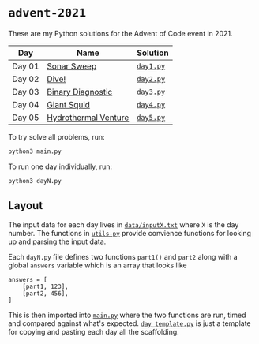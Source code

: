 # `advent-2021`
These are my Python solutions for the Advent of Code event in 2021.

|Day|Name|Solution|
|-|-|-|
|Day 01|[Sonar Sweep](https://adventofcode.com/2021/day/1)|[`day1.py`](./day1.py)|
|Day 02|[Dive!](https://adventofcode.com/2021/day/2)|[`day2.py`](./day2.py)|
|Day 03|[Binary Diagnostic](https://adventofcode.com/2021/day/3)|[`day3.py`](./day3.py)|
|Day 04|[Giant Squid](https://adventofcode.com/2021/day/4)|[`day4.py`](./day4.py)|
|Day 05|[Hydrothermal Venture](https://adventofcode.com/2021/day/5)|[`day5.py`](./day5.py)|

To try solve all problems, run:

```py
python3 main.py
```

To run one day individually, run:

```py
python3 dayN.py
```

## Layout
The input data for each day lives in [`data/inputX.txt`](./data) where `X` is the day number. The functions in [`utils.py`](./utils.py) provide convience functions for looking up and parsing the input data.

Each `dayN.py` file defines two functions `part1()` and `part2` along with a global `answers` variable which is an array that looks like

```
answers = [
    [part1, 123],
    [part2, 456],
]
```

This is then imported into [`main.py`](main.py) where the two functions are run, timed and compared against what's expected. [`day_template.py`](day_template.py) is just a template for copying and pasting each day all the scaffolding.